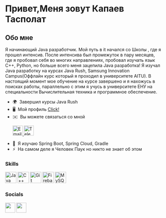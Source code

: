 Привет,[](https://user-images.githubusercontent.com/18350557/176309783-0785949b-9127-417c-8b55-ab5a4333674e.gif)Меня зовут Капаев Тасполат
=======================================================================================================================================

Обо мне
-------

Я начинающий Java разработчик. Мой путь в it начался со Школы , где я прошел интенсив. После интенсива был промежуток в пару месяцев, где я пробовал себя во многих направлениях, пробовал изучать язык С++, Python, но больше всего меня зацепила Java разработка! Я изучал Java разработку на курсах Java Rush, Samsung Innovation Campus(Оффлайн курс который я проходил в университете AITU). В настоящий момент мое обучение на курсе завершено и я нахожусь в поисках работы, параллельно c этим я учусь в университете ЕНУ на специальности Вычислительная техника и программное обеспечение.

* 🌍  Завершил курсы Java Rush
* 🖥️  Мой профиль [Click!](http://github.com/CyberUchenik)
* ✉️  Вы можете связаться со мной  <p align="left">
  <a href="mailto:Kapaev00885@gmail.com">
    <img src="https://raw.githubusercontent.com/danielcranney/readme-generator/main/public/icons/socials/email.svg" alt="Email" width="32" height="32" />
  </a>
  <a href="https://t.me/jvdvpr">
    <img src="https://raw.githubusercontent.com/danielcranney/readme-generator/main/public/icons/socials/telegram.svg" alt="Telegram" width="32" height="32" />
  </a>
</p>



* 🧠  Я изучаю Spring Boot, Spring Cloud, Gradle
* ⚡  На самом деле я Человек Паук но никто не знает об этом

### Skills


<p align="left">
<a href="https://www.oracle.com/java/" target="_blank" rel="noreferrer"><img src="https://raw.githubusercontent.com/danielcranney/readme-generator/main/public/icons/skills/java-colored.svg" width="36" height="36" alt="Java" /></a>
<a href="https://docs.microsoft.com/en-us/cpp/?view=msvc-170" target="_blank" rel="noreferrer"><img src="https://raw.githubusercontent.com/danielcranney/readme-generator/main/public/icons/skills/cplusplus-colored.svg" width="36" height="36" alt="C++" /></a>
<a href="https://git-scm.com/" target="_blank" rel="noreferrer"><img src="https://raw.githubusercontent.com/danielcranney/readme-generator/main/public/icons/skills/git-colored.svg" width="36" height="36" alt="Git" /></a>
<a href="https://firebase.google.com/" target="_blank" rel="noreferrer"><img src="https://raw.githubusercontent.com/danielcranney/readme-generator/main/public/icons/skills/firebase-colored.svg" width="36" height="36" alt="Firebase" /></a>
<a href="https://www.mysql.com/" target="_blank" rel="noreferrer"><img src="https://raw.githubusercontent.com/danielcranney/readme-generator/main/public/icons/skills/mysql-colored.svg" width="36" height="36" alt="MySQL" /></a>
</p>


### Socials

<p align="left"> <a href="https://www.github.com/https://github.com/CyberUchenik" target="_blank" rel="noreferrer"><img src="https://raw.githubusercontent.com/danielcranney/readme-generator/main/public/icons/socials/github.svg" width="32" height="32" /></a> <a href="http://www.instagram.com/fit.n0ne?igshid=MzNlNGNkZWQ4Mg==" target="_blank" rel="noreferrer"><img src="https://raw.githubusercontent.com/danielcranney/readme-generator/main/public/icons/socials/instagram.svg" width="32" height="32" /></a></p>

